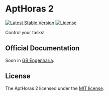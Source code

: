 # AptHoras 2

[![Latest Stable Version](v.1)](https://packagist.org/packages/laravel/framework)
[![License](https://poser.pugx.org/laravel/framework/license.svg)](https://packagist.org/packages/laravel/framework)

Control your tasks!

## Official Documentation

Soon in [GB Engenharia](#).

## License

The AptHoras 2 licensed under the [MIT license](http://opensource.org/licenses/MIT).
